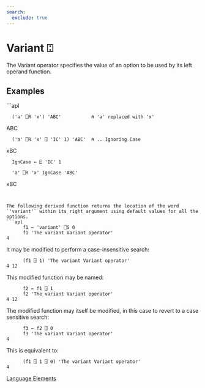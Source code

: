 ```yaml
---
search:
  exclude: true
---
```






<h1 class="heading"><span class="name">Variant</span> <span class="command">⍠</span></h1>


The Variant operator  specifies the value of an option to be used by its left operand function.

<h2 class="example">Examples</h2>
```apl

      ('a' ⎕R 'x') 'ABC'           ⍝ 'a' replaced with 'x'
ABC

      ('a' ⎕R 'x' ⍠ 'IC' 1) 'ABC'  ⍝ .. Ignoring Case
xBC

      IgnCase ← ⍠ 'IC' 1
      
      'a' ⎕R 'x' IgnCase 'ABC'
xBC 

```


The following derived function returns the location of the word `'variant'` within its right argument using default values for all the options.
```apl
      f1 ← 'variant' ⎕S 0
      f1 'The variant Variant operator'
4
```


It may be modified to perform a case-insensitive search:
```apl
      (f1 ⍠ 1) 'The variant Variant operator'
4 12
```


This modified function may be named:
```apl
      f2 ← f1 ⍠ 1
      f2 'The variant Variant operator'
4 12
```


The modified function may itself be modified, in this case to revert to a case sensitive search:
```apl
      f3 ← f2 ⍠ 0
      f3 'The variant Variant operator'
4
```


This is equivalent to:
```apl
      (f1 ⍠ 1 ⍠ 0) 'The variant Variant operator'
4
```


[Language Elements](./language-elements.md)


